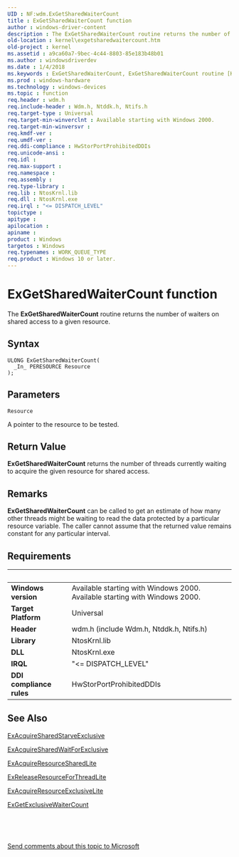 ```yaml
---
UID : NF:wdm.ExGetSharedWaiterCount
title : ExGetSharedWaiterCount function
author : windows-driver-content
description : The ExGetSharedWaiterCount routine returns the number of waiters on shared access to a given resource.
old-location : kernel\exgetsharedwaitercount.htm
old-project : kernel
ms.assetid : a9ca60a7-9bec-4c44-8803-85e183b48b01
ms.author : windowsdriverdev
ms.date : 1/4/2018
ms.keywords : ExGetSharedWaiterCount, ExGetSharedWaiterCount routine [Kernel-Mode Driver Architecture], wdm/ExGetSharedWaiterCount, kernel.exgetsharedwaitercount, k102_af7dac19-3c9f-43d9-bcd3-c4a5e05ca8e5.xml
ms.prod : windows-hardware
ms.technology : windows-devices
ms.topic : function
req.header : wdm.h
req.include-header : Wdm.h, Ntddk.h, Ntifs.h
req.target-type : Universal
req.target-min-winverclnt : Available starting with Windows 2000.
req.target-min-winversvr : 
req.kmdf-ver : 
req.umdf-ver : 
req.ddi-compliance : HwStorPortProhibitedDDIs
req.unicode-ansi : 
req.idl : 
req.max-support : 
req.namespace : 
req.assembly : 
req.type-library : 
req.lib : NtosKrnl.lib
req.dll : NtosKrnl.exe
req.irql : "<= DISPATCH_LEVEL"
topictype : 
apitype : 
apilocation : 
apiname : 
product : Windows
targetos : Windows
req.typenames : WORK_QUEUE_TYPE
req.product : Windows 10 or later.
---
```



# ExGetSharedWaiterCount function
The <b>ExGetSharedWaiterCount</b> routine returns the number of waiters on shared access to a given resource.

## Syntax

````
ULONG ExGetSharedWaiterCount(
  _In_ PERESOURCE Resource
);
````

## Parameters

`Resource`

A pointer to the resource to be tested.


## Return Value

<b>ExGetSharedWaiterCount</b> returns the number of threads currently waiting to acquire the given resource for shared access.

## Remarks

<b>ExGetSharedWaiterCount</b> can be called to get an estimate of how many other threads might be waiting to read the data protected by a particular resource variable. The caller cannot assume that the returned value remains constant for any particular interval.

## Requirements
| &nbsp; | &nbsp; |
| ---- |:---- |
| **Windows version** | Available starting with Windows 2000. Available starting with Windows 2000. |
| **Target Platform** | Universal |
| **Header** | wdm.h (include Wdm.h, Ntddk.h, Ntifs.h) |
| **Library** | NtosKrnl.lib |
| **DLL** | NtosKrnl.exe |
| **IRQL** | "<= DISPATCH_LEVEL" |
| **DDI compliance rules** | HwStorPortProhibitedDDIs |

## See Also

<a href="..\wdm\nf-wdm-exacquiresharedstarveexclusive.md">ExAcquireSharedStarveExclusive</a>

<a href="..\wdm\nf-wdm-exacquiresharedwaitforexclusive.md">ExAcquireSharedWaitForExclusive</a>

<a href="..\wdm\nf-wdm-exacquireresourcesharedlite.md">ExAcquireResourceSharedLite</a>

<a href="..\wdm\nf-wdm-exreleaseresourceforthreadlite.md">ExReleaseResourceForThreadLite</a>

<a href="..\wdm\nf-wdm-exacquireresourceexclusivelite.md">ExAcquireResourceExclusiveLite</a>

<a href="..\wdm\nf-wdm-exgetexclusivewaitercount.md">ExGetExclusiveWaiterCount</a>

 

 

<a href="mailto:wsddocfb@microsoft.com?subject=Documentation%20feedback [kernel\kernel]:%20ExGetSharedWaiterCount routine%20 RELEASE:%20(1/4/2018)&amp;body=%0A%0APRIVACY STATEMENT%0A%0AWe use your feedback to improve the documentation. We don't use your email address for any other purpose, and we'll remove your email address from our system after the issue that you're reporting is fixed. While we're working to fix this issue, we might send you an email message to ask for more info. Later, we might also send you an email message to let you know that we've addressed your feedback.%0A%0AFor more info about Microsoft's privacy policy, see http://privacy.microsoft.com/en-us/default.aspx." title="Send comments about this topic to Microsoft">Send comments about this topic to Microsoft</a>